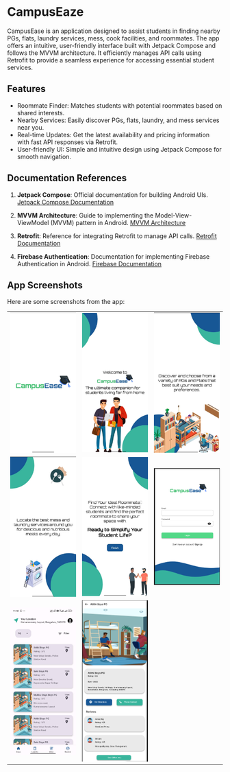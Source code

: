 
# CampusEaze

CampusEase is an application designed to assist students in finding nearby PGs, flats, laundry services, mess, cook facilities, and roommates. The app offers an intuitive, user-friendly interface built with Jetpack Compose and follows the MVVM architecture. It efficiently manages API calls using Retrofit to provide a seamless experience for accessing essential student services.


## Features

- Roommate Finder: Matches students with potential roommates based on shared interests.
- Nearby Services: Easily discover PGs, flats, laundry, and mess services near you.
- Real-time Updates: Get the latest availability and pricing information with fast API responses via Retrofit.
- User-friendly UI: Simple and intuitive design using Jetpack Compose for smooth navigation.


## Documentation References


1. **Jetpack Compose**: Official documentation for building Android UIs.
    [Jetpack Compose Documentation](https://developer.android.com/develop/ui/compose/kotlin)

2. **MVVM Architecture**: Guide to implementing the Model-View-ViewModel (MVVM) pattern in Android.
    [MVVM Architecture ](https://developer.android.com/topic/libraries/architecture/viewmodel)

3. **Retrofit**: Reference for integrating Retrofit to manage API calls.
    [Retrofit Documentation](https://square.github.io/retrofit/)

4. **Firebase Authentication**: Documentation for implementing Firebase Authentication in Android.
    [Firebase Documentation](https://firebase.google.com/docs/auth)

    
## App Screenshots

Here are some screenshots from the app:

<table>
  <tr>
    <td><img src="./images/Start.jpeg" alt="Start" width="250"/></td>
    <td><img src="./images/SplashWelcome.jpeg" alt="Splash Welcome" width="250"/></td>
    <td><img src="./images/SplashFlat.jpeg" alt="Splash Flat" width="250"/></td>
  </tr>
  <tr>
    <td><img src="./images/SplashLaundry.jpeg" alt="Splash Laundry" width="250"/></td>
    <td><img src="./images/SplashFinish.jpeg" alt="Splash Finish" width="250"/></td>
    <td><img src="./images/loginScreen.png" alt="Login Screen" width="250"/></td>
  </tr>
  <tr>
    <td><img src="./images/Distance&Rating.jpeg" alt="Distance & Rating" width="250"/></td>
    <td><img src="./images/ss.png" alt="Detail Page" width="250"/></td>
    <td></td>
  </tr>
</table>



